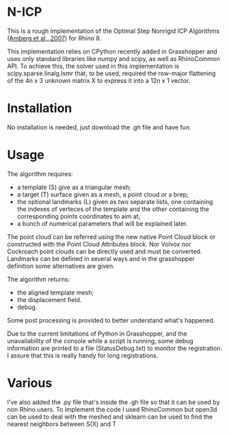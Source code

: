 # N-ICP

This is a rough implementation of the Optimal Step Nonrigid ICP Algorithms  ([Amberg et al., 2007](https://doi.org/10.1109/CVPR.2007.383165)) for Rhino 8.

This implementation relies on CPython recently added in Grasshopper and uses only standard libraries like numpy and scipy, as well as RhinoCommon API. To achieve this, the solver used in this implementation is scipy.sparse.linalg.lsmr that, to be used, required the row-major flattening of the 4n x 3 unknown matrix X to express it into a 12n x 1 vector. 

# Installation
No installation is needed, just download the .gh file and have fun.

# Usage
The algorithm requires:
- a template (S) give as a triangular mesh;
- a target (T) surface given as a mesh, a point cloud or a brep;
- the optional landmarks (L) given as two separate lists, one containing the indexes of verteces of the template and the other containing the corresponding points coordinates to aim at;
- a bunch of numerical parameters that will be explained later.

The point cloud can be referred using the new native Point Cloud block or constructed with the Point Cloud Attributes block. Nor Volvox nor Cockroach point clouds can be directly used and must be converted. 
Landmarks can be defined in several ways and in the grasshopper definition some alternatives are given.

The algorithm returns:
- the aligned template mesh;
- the displacement field.
- debug.

Some post processing is provided to better understand what's happened.

Due to the current limitations of Python in Grasshopper, and the unavailability of the console while a script is running, some debug information are printed to a file (StatusDebug.txt) to monitor the registration. I assure that this is really handy for long registrations.

# Various
I've also added the .py file that's inside the .gh file so that it can be used by non Rhino users. To implement the code I used RhinoCommon but open3d can be used to deal with the meshed and sklearn can be used to find the nearest neighbors between S(X) and T

